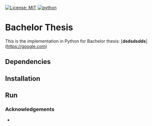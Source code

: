 [![License: MIT](https://img.shields.io/badge/License-MIT-yellow.svg)](https://opensource.org/licenses/MIT)
[![python](https://img.shields.io/badge/python-2.7-blue.svg)](https://www.python.org/downloads/release/python-270/)

# Bachelor Thesis
This is the implementation in Python for Bachelor thesis: [**dsdsdsdds**] (https://google.com)
## Dependencies


## Installation

## Run 

### Acknowledgements 
* 
